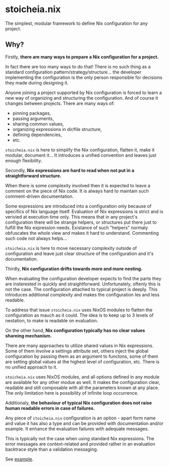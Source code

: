 # stoicheia.nix

The simplest, modular framework to define Nix configuration for any project.

## Why?

Firstly, **there are many ways to prepare a Nix configuration for a project.**

In fact there are too many ways to do that! There is no such thing as a standard
configuration pattern/strategy/structure… the developer implementing the
configuration is the only person responsible for decisions they made during
designing it.

Anyone joining a project supported by Nix configuration is forced to learn a new
way of organizing and structuring the configuration. And of course it changes
between projects. There are many ways of:

* pinning packages,
* passing arguments,
* sharing common values,
* organizing expressions in dir/file structure,
* defining dependencies,
* etc.

`stoicheia.nix` is here to simplify the Nix configuration, flatten it, make it
modular, document it… It introduces a unified convention and leaves just enough
flexibility.

Secondly, **Nix expressions are hard to read when not put in a straightforward
structure.**

When there is some complexity involved then it is expected to leave a comment
on the piece of Nix code. It is always hard to maintain such comment-driven
documentation.

Some expressions are introduced into a configuration only because of specifics
of Nix language itself. Evaluation of Nix expressions is strict and is verivied
at execution time only. This means that in any project's configuration there
will be strange helpers, or structures put there just to fulfill the Nix
expression needs. Existance of such "helpers" normaly obfuscates the whole view
and makes it hard to understand. Commenting such code not always helps…

`stoicheia.nix` is here to move necessary complexity outside of configuration
and leave just clear structure of the configuration and it's documentation.

Thirdly, **Nix configuration drifts towards more and more nesting.**

When evaluating the configuration developer expects to find the parts they are
insterested in quickly and straightforward. Unfortunately, oftenly this is not
the case. The configuration attached to typical project is deeply. This
introduces additional complexity and makes the configuration les and less
readable.

To address that issue `stoicheia.nix` uses NixOS modules to flatten the
configuration as mauch as it could. The idea is to keep up to 3 levels of
nestation, to make is readable on evaluation.

On the other hand, **Nix configuration typically has no clear values shareing
mechanism.**

There are many approaches to utilize shared values in Nix expressions. Some
of them involve a settings attribute set, others inject the global configuration
by passing them as an argument to functons, some of them are setting global
values at the highest level of configuration, etc. There is no unified approach
to it.

`stoicheia.nix` uses NixOS modules, and all options defined in any module are
available for any other modue as well. It makes the configuration clear,
readable and still composable with all the parameters known at any place.
The only limitation here is possibility of infinite loop occurrence.

Additionaly, **the behaviour of typical Nix configuration does not raise human
readable errors in case of failures.**

Any piece of `stoicheia.nix` configuration is an option - apart form name and
value it has also a type and can be provided with documentation and/or
example. It enhance the evaluation failures with adequate messages.

This is typically not the case when using standard Nix expressions. The error
messages are context-related and provided rather in an evaluation backtrace
style than a validation messaging.

See [example](./example).
